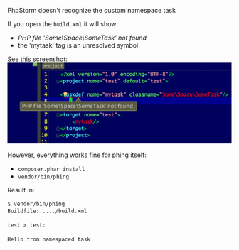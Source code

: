 PhpStorm doesn't recognize the custom namespace task

If you open the `build.xml` it will show:
- *PHP file 'Some\Space\SomeTask' not found*
- the 'mytask' tag is an unresolved symbol

See this screenshot:
![error](phpstorm_phing_error.png)

However, everything works fine for phing itself:
- `composer.phar install`
- `vendor/bin/phing`

Result in:
```
$ vendor/bin/phing
Buildfile: ..../build.xml

test > test:

Hello from namespaced task
```